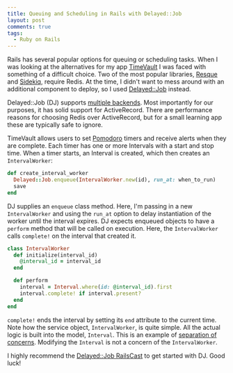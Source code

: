 ```yaml
---
title: Queuing and Scheduling in Rails with Delayed::Job
layout: post
comments: true
tags:
  - Ruby on Rails
---
```

Rails has several popular options for queuing or scheduling tasks. When I was looking at the alternatives for my app [TimeVault][1] I was faced with something of a difficult choice. Two of the most popular libraries, [Resque][2] and [Sidekiq][3], require Redis. At the time, I didn't want to mess around with an additional component to deploy, so I used [Delayed::Job][4] instead.

Delayed::Job (DJ) supports [multiple backends][5]. Most importantly for our purposes, it has solid support for ActiveRecord. There are performance reasons for choosing Redis over ActiveRecord, but for a small learning app these are typically safe to ignore.

TimeVault allows users to set [Pomodoro][6] timers and receive alerts when they are complete. Each timer has one or more Intervals with a start and stop time. When a timer starts, an Interval is created, which then creates an `IntervalWorker`:

```ruby
def create_interval_worker
  Delayed::Job.enqueue(IntervalWorker.new(id), run_at: when_to_run)
  save
end
```

DJ supplies an `enqueue` class method. Here, I'm passing in a new `IntervalWorker` and using the `run_at` option to delay instantiation of the worker until the interval expires. DJ expects enqueued objects to have a `perform` method that will be called on execution. Here, the `IntervalWorker` calls `complete!` on the interval that created it.

```ruby
class IntervalWorker
  def initialize(interval_id)
    @interval_id = interval_id
  end

  def perform
    interval = Interval.where(id: @interval_id).first
    interval.complete! if interval.present?
  end
end
```

`complete!` ends the interval by setting its `end` attribute to the current time. Note how the service object, `IntervalWorker`, is quite simple. All the actual logic is built into the model, `Interval`. This is an example of [separation of concerns][7]. Modifying the `Interval` is not a concern of the `IntervalWorker`.

I highly recommend the [Delayed::Job RailsCast][8] to get started with DJ. Good luck!

[1]: http://www.gotimevault.com/
[2]: https://github.com/resque/resque
[3]: https://github.com/mperham/sidekiq
[4]: https://github.com/collectiveidea/delayed_job
[5]: https://github.com/collectiveidea/delayed_job/wiki/backends
[6]: http://en.wikipedia.org/wiki/Pomodoro_Technique
[7]: http://en.wikipedia.org/wiki/Separation_of_concerns
[8]: http://railscasts.com/episodes/171-delayed-job
